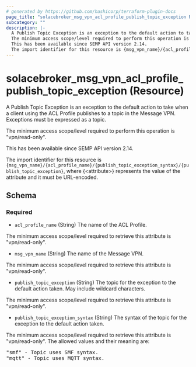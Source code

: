 ```yaml
---
# generated by https://github.com/hashicorp/terraform-plugin-docs
page_title: "solacebroker_msg_vpn_acl_profile_publish_topic_exception Resource - solacebroker"
subcategory: ""
description: |-
  A Publish Topic Exception is an exception to the default action to take when a client using the ACL Profile publishes to a topic in the Message VPN. Exceptions must be expressed as a topic.
  The minimum access scope/level required to perform this operation is "vpn/read-only".
  This has been available since SEMP API version 2.14.
  The import identifier for this resource is {msg_vpn_name}/{acl_profile_name}/{publish_topic_exception_syntax}/{publish_topic_exception}, where {&lt;attribute&gt;} represents the value of the attribute and it must be URL-encoded.
---
```


# solacebroker_msg_vpn_acl_profile_publish_topic_exception (Resource)

A Publish Topic Exception is an exception to the default action to take when a client using the ACL Profile publishes to a topic in the Message VPN. Exceptions must be expressed as a topic.



The minimum access scope/level required to perform this operation is "vpn/read-only".

This has been available since SEMP API version 2.14.

The import identifier for this resource is `{msg_vpn_name}/{acl_profile_name}/{publish_topic_exception_syntax}/{publish_topic_exception}`, where {&lt;attribute&gt;} represents the value of the attribute and it must be URL-encoded.



<!-- schema generated by tfplugindocs -->
## Schema

### Required

- `acl_profile_name` (String) The name of the ACL Profile.

The minimum access scope/level required to retrieve this attribute is "vpn/read-only".
- `msg_vpn_name` (String) The name of the Message VPN.

The minimum access scope/level required to retrieve this attribute is "vpn/read-only".
- `publish_topic_exception` (String) The topic for the exception to the default action taken. May include wildcard characters.

The minimum access scope/level required to retrieve this attribute is "vpn/read-only".
- `publish_topic_exception_syntax` (String) The syntax of the topic for the exception to the default action taken.

The minimum access scope/level required to retrieve this attribute is "vpn/read-only". The allowed values and their meaning are:

<pre>
"smf" - Topic uses SMF syntax.
"mqtt" - Topic uses MQTT syntax.
</pre>
